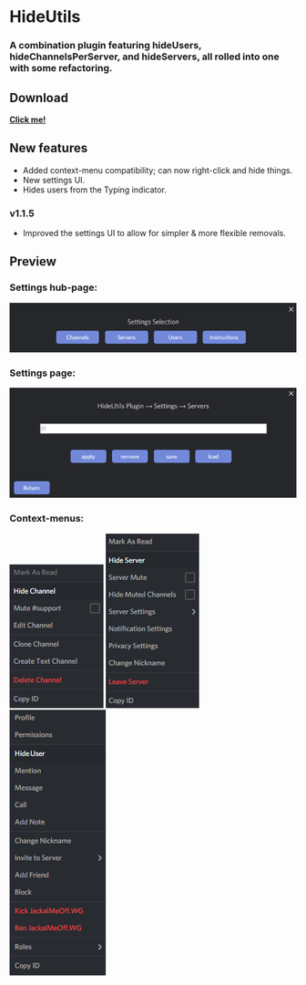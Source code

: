 # HideUtils
### A combination plugin featuring hideUsers, hideChannelsPerServer, and hideServers, all rolled into one with some refactoring.

## Download
**[Click me!](https://betterdiscord.net/ghdl?id=1169)**

## New features
- Added context-menu compatibility; can now right-click and hide things.
- New settings UI.
- Hides users from the Typing indicator.
### v1.1.5
- Improved the settings UI to allow for simpler & more flexible removals.

## Preview
### Settings hub-page:
![hub](../Previews/HideUtils/settings-hub-default.png)
### Settings page:
![page](../Previews/HideUtils/settings-servers.png)
### Context-menus:
![context](../Previews/HideUtils/contextsM.png)
![context](../Previews/HideUtils/contextsM2.png)
![context](../Previews/HideUtils/contextsM3.png)
